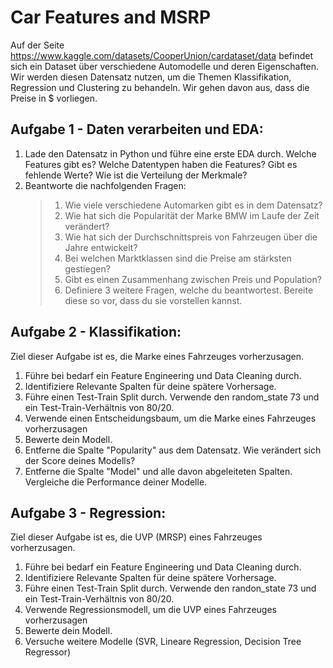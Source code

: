 # Car Features and MSRP


Auf der Seite https://www.kaggle.com/datasets/CooperUnion/cardataset/data befindet sich ein Dataset über verschiedene Automodelle und deren Eigenschaften. Wir werden diesen Datensatz nutzen, um die Themen Klassifikation, Regression und Clustering zu behandeln. Wir gehen davon aus, dass die Preise in $ vorliegen.

## Aufgabe 1 - Daten verarbeiten und EDA:
1. Lade den Datensatz in Python und führe eine erste EDA durch. Welche Features gibt es? Welche Datentypen haben die Features? Gibt es fehlende Werte? Wie ist die Verteilung der Merkmale?
2. Beantworte die nachfolgenden Fragen:
   > 1. Wie viele verschiedene Automarken gibt es in dem Datensatz?
   > 2. Wie hat sich die Popularität der Marke BMW im Laufe der Zeit verändert?
   > 3. Wie hat sich der Durchschnittspreis von Fahrzeugen über die Jahre entwickelt?
   > 4. Bei welchen Marktklassen sind die Preise am stärksten gestiegen?
   > 5. Gibt es einen Zusammenhang zwischen Preis und Population?
   > 6. Definiere 3 weitere Fragen, welche du beantwortest. Bereite diese so vor, dass du sie vorstellen kannst.

## Aufgabe 2 - Klassifikation:
Ziel dieser Aufgabe ist es, die Marke eines Fahrzeuges vorherzusagen. 

1. Führe bei bedarf ein Feature Engineering und Data Cleaning durch.
2. Identifiziere Relevante Spalten für deine spätere Vorhersage.
3. Führe einen Test-Train Split durch. Verwende den random_state 73 und ein Test-Train-Verhältnis von 80/20.
4. Verwende einen Entscheidungsbaum, um die Marke eines Fahrzeuges vorherzusagen
5. Bewerte dein Modell.
6. Entferne die Spalte "Popularity" aus dem Datensatz. Wie verändert sich der Score deines Modells?
7. Entferne die Spalte "Model" und alle davon abgeleiteten Spalten. Vergleiche die Performance deiner Modelle.
   
## Aufgabe 3 - Regression:
Ziel dieser Aufgabe ist es, die UVP (MRSP) eines Fahrzeuges vorherzusagen.

1. Führe bei bedarf ein Feature Engineering und Data Cleaning durch.
2. Identifiziere Relevante Spalten für deine spätere Vorhersage.
3. Führe einen Test-Train Split durch. Verwende den randon_state 73 und ein Test-Train-Verhältnis von 80/20.
4. Verwende Regressionsmodell, um die UVP eines Fahrzeuges vorherzusagen
5. Bewerte dein Modell.
6. Versuche weitere Modelle (SVR, Lineare Regression, Decision Tree Regressor)
<!-- 
## Aufgabe 4 - Clustering:
Ziel dieser Aufgabe ist es, die  -->